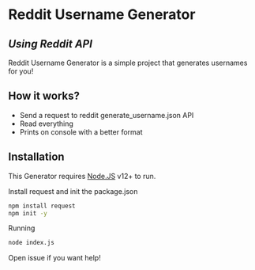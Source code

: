 # Reddit Username Generator
## _Using Reddit API_

Reddit Username Generator is a simple project that generates usernames for you!
## How it works?

- Send a request to reddit generate_username.json API
- Read everything
- Prints on console with a better format

## Installation

This Generator requires [Node.JS](https://nodejs.org/) v12+ to run.

Install request and init the package.json

```sh
npm install request
npm init -y
```

Running

```sh
node index.js
```

Open issue if you want help!
